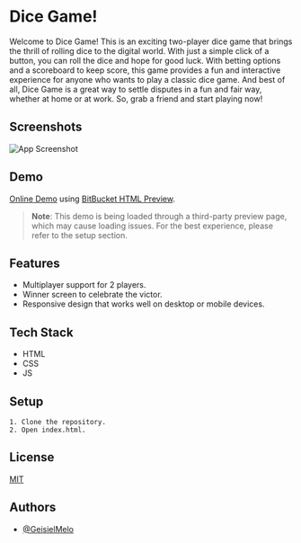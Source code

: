 # Dice Game!

Welcome to Dice Game! This is an exciting two-player dice game that brings the thrill of rolling dice to the digital world. With just a simple click of a button, you can roll the dice and hope for good luck. With betting options and a scoreboard to keep score, this game provides a fun and interactive experience for anyone who wants to play a classic dice game. And best of all, Dice Game is a great way to settle disputes in a fun and fair way, whether at home or at work. So, grab a friend and start playing now!


## Screenshots

![App Screenshot](https://github.com/GeisielMelo/Dice_Game/blob/main/readme.png?raw=true)


## Demo

[Online Demo](https://htmlpreview.github.io/?https://github.com/GeisielMelo/Dice_Game/blob/main/index.html) using [BitBucket HTML Preview](https://htmlpreview.github.io/).

> **Note**: This demo is being loaded through a third-party preview page, which may cause loading issues. For the best experience, please refer to the setup section.

## Features

- Multiplayer support for 2 players.
- Winner screen to celebrate the victor.
- Responsive design that works well on desktop or mobile devices.


## Tech Stack

- HTML
- CSS
- JS


## Setup
    1. Clone the repository.
    2. Open index.html.


## License

[MIT](https://choosealicense.com/licenses/mit/)


## Authors

- [@GeisielMelo](https://github.com/GeisielMelo)

